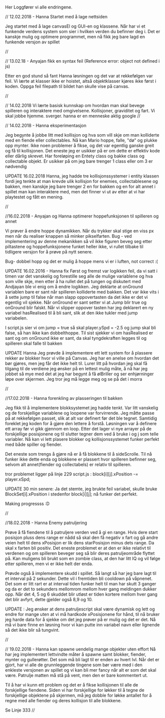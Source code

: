 Her Loggfører vi alle endringene.


// 12.02.2018 - Hanna Startet med å lage nettsiden

Jeg startet med å lage canvasEl og GUI-en og klassene. Når har vi et funkende verdens system som sier i hvilken verden du befinner deg i. Det er kanskje mulig og optimere programmet, men nå fikk jeg bare lagd en funkende versjon av spillet

//


// 13.02.18 - Anyajan fikk en syntax feil (Reference error: object not defined i js)

Etter en god stund så fant Hanna løsningen og det var at rekkefølgen var feil. Vi lærte at klasser ikke er hoistet, altså objektklasser kjøres ikke først i koden. Oppga feil filepath til bildet han skulle vise på canvas. 

//

// 14.02.2018 Vi lærte basisk kunnskap om hvordan man skal bevege spilleren og interaktere med omgivelsene. Kollisjoner, graviditet og fart. Vi skal jobbe hjemme. sverger.
hanna er en menneske aktig google
//

// 14.02.2018 - Hanna eksperimentasjon

Jeg begynte å jobbe litt med kollisjon og hva som vill skje om man kolliderte med en fiende eller collectables. Nå kan Mario hoppe, falle, "dø" og plukke opp mynter. Ikke noen problemer å fikse, og det var egentlig ganske greit og få til kollisjonen. Det eneste jeg er usikker på er om dette er effektiv kode eller dårlig skrevet. Har foreløping en Entety class og bakke class og collectable objekt. Er usikker på om jeg bare trenger 1 class eller om 3 er nødvendig

UPDATE 16.02.2018 Hanna, jeg hadde tre kollisjonssystemer i entity klassen fordi jeg tenkte at man krevde ulik kollisjon for enemies, collectablesene og bakken, men kanskje jeg bare trenger 2 en for bakken og en for alt annet i spillet man kan interaktere med, men det finner vi ut av etter at vi har playtestet og fått en mening.

//

//16.02.2018 - Anyajan og Hanna optimerer hoppefunksjonen til spilleren og annet

Vi prøver å endre hoppe dynamikken. Når du trykker skal stige en viss px men når du realiser knappen så minker pikselfarten. Bug - ved implementering av denne mekanikken så vil ikke figuren beveg seg etter piltastene og hoppefunksjonene funket heller ikke, vi rullet tilbake til tidligere versjon for å prøve på nytt senere.

Bug- dobbel hopp og det er mulig å hoppe mens vi er i luften, not correct :(


UPDATE 16.02.2016 - Hanna fix
Først og fremst var logikken feil, da vi satt i timen var det vanskelig og forestille seg alle de mulige variablene og hva som ville skje, men etter å ha rullet det på tungen og diskutert med Andjayan ble vi enig om å endre logikken. Jeg deklarte at onGround variablen bare er sant når spilleren kolliderte med bakken. Det var ikke vits i å sette jump til false når man slapp oppovertasten da det ikke er det vi egentlig vil sjekke. Når onGround er sant setter vi at Jump blir true og onGround blir falskt. Når vi slipper oppover tasten har jeg deklarert en ny variabel hasRealised til å bli sant, slik at den ikke tukler med jump variabelen. 

I script.js sier vi om jump = true så skal player.ySpd = -2.5 og jump skal bli false, så han ikke kan dobbelthoppe. Til sist sjekker vi om hasRealised er sant og om onGround ikke er sant, da skal tyngdekraften legges til og spilleren skal falle til bakken



UPDATE Hanna
Jeg prøvde å implementere ett lett system for å plassere rekker av blokker hvor vi ville på Canvas.
Jeg har en anelse om hvordan det bør gjøres, men jeg får det ikke helt til. Lurer litt på hvordan jeg skal få tilgang til de verdiene jeg ønsker på en lettest mulig måte, å nå har jeg jobbet så mye med det at jeg har begynt å få ølBriller og ser enhjørninger løpe over skjermen. Jeg tror jeg må legge meg og se på det i morra

//



//17.02.2018 - Hanna forenkling av plasseringen til bakken

Jeg fikk til å implementere blokksystemet jeg hadde tenkt. Var litt vanskelig og de forskjellige variablene og loopene var forvirrende. Jeg måtte passe på at rekkefølgen passet, slik at alt var definert før det ble tegnet. Samtidig foreklet jeg koden for å gjøre den lettere å forstå. Løsningen var å definere ett array før vi gikk gjennom en loop. Etter det lager vi nye arrayer på de forskjellige posisjonene og til slutter tegner dem ved å bruke i og j som telle variabler. Nå kan vi lett plasere blokker og kollisjonssystemet funker perfekt med både spiller og fiender.


Det eneste som trengs å gjøre nå er å få blokkene til å sideScrolle. Til nå funker ikke dette enda og blokkene er plassert hvor spilleren befinner seg, selvom alt annet(fiender og collectabels) er relativ til spilleren.

tror problemet ligger på linje 229 script.js :   block[i][j].xPosition -= player.xSpd;

UPDATE 30 min senere: Ja det stemte, jeg brukte feil variabel, skulle bruke BlockSet[i].xPosition i stedenfor block[i][j]; nå funker det perfekt.

Making progressss :D

//


//18.02.2018 - Hanna Enemy patruljering

Prøve å få fiendene til å patruljere verden ved å gi en range. Hvis dere start posisjon pluss dens range er nådd så skal den få negativ x fart og gå andre veien helt til dens xPosisjon er lik dens starPosisjon minus dets range. Da skal x farten bli positiv. Det eneste problemet er at den er ikke relativt til verdenen og om spilleren beveger seg så blir deres patruljeområde flyttet på. Kan muligens bli brukt som en zombie class, at den har litt IQ og vil følge etter spilleren, men vi er ikke helt der enda.

Prøvde også å implementere skudd i spillet. Så langt så har jeg bare lagt til et interval på 2 sekunder. Dette vil i fremtiden bli cooldown på våpnenet. Det som er litt rart er at interval tiden funker helt til man har skutt 3 ganger og da er det to sekunders mellomrom mellom hver gang meldingen dukker opp. Når det 4, 5 og 6 skuddet blir utløst er tiden kortere mellom hver gang det blir avfyrt, dette gjelder også 8,9 og 10.

UPDATE : Jeg ønsker at dens patruljescript skal være dynamisk og lett og endre for mange uten at vi må hardkode xPosisjonene for hånd, til nå bruker jeg harde data for å sjekke om det jeg prøver på er mulig og det er det. Nå må vi bare finne en løsning hvor vi kan putte inn variabel navn eller lignende så det ikke blir så tungvint.

//

// 19.02.2018 - Hanna kan spawne uendelig mange objekter uten effort
Nå har jeg implementert lettvindte måter å spawne samt blokker, fiender, mynter og gullerøtter. Det som må bli lagt til er enden av hvert lvl. Når det er gjort, har vi alle de grunnleggende tingene som bør være med i den enkleste versjonen av spillet og vi kan bli mer fancy når alt er som det skal være. Patrulje matten må stå på vent, men den er bare kommentert ut.

Til å har vi kunn ett problem og det er å fikse kollisjonen til alle de forskjellige fiendene. Siden vi har forskjellige for løkker til å tegne de forskjellige objektene på skjermen, må jeg dobble for løkke antallet for å regne med alle fiender og deres kollisjon til alle blokkene. 

Se Linje 333
//

